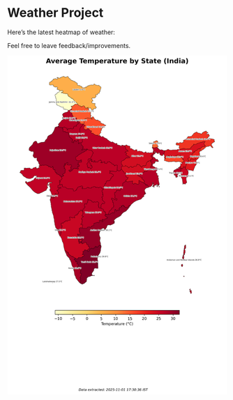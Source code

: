 # Weather Project

Here’s the latest heatmap of weather:

Feel free to leave feedback/improvements.

![India Heatmap](docs/assets/india_heatmap.png?v=05F666)

